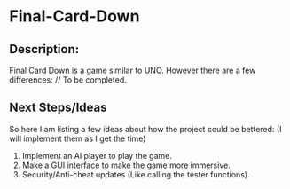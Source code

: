 # Final-Card-Down
## Description:
Final Card Down is a game similar to UNO. However there are a few differences:
// To be completed.

## Next Steps/Ideas
So here I am listing a few ideas about how the project could be bettered:
(I will implement them as I get the time)

1. Implement an AI player to play the game.
2. Make a GUI interface to make the game more immersive.
3. Security/Anti-cheat updates (Like calling the tester functions).
